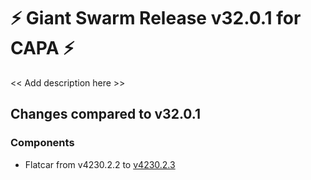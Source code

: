 # :zap: Giant Swarm Release v32.0.1 for CAPA :zap:

<< Add description here >>

## Changes compared to v32.0.1

### Components

- Flatcar from v4230.2.2 to [v4230.2.3](https://www.flatcar-linux.org/releases/#release-4230.2.3)

